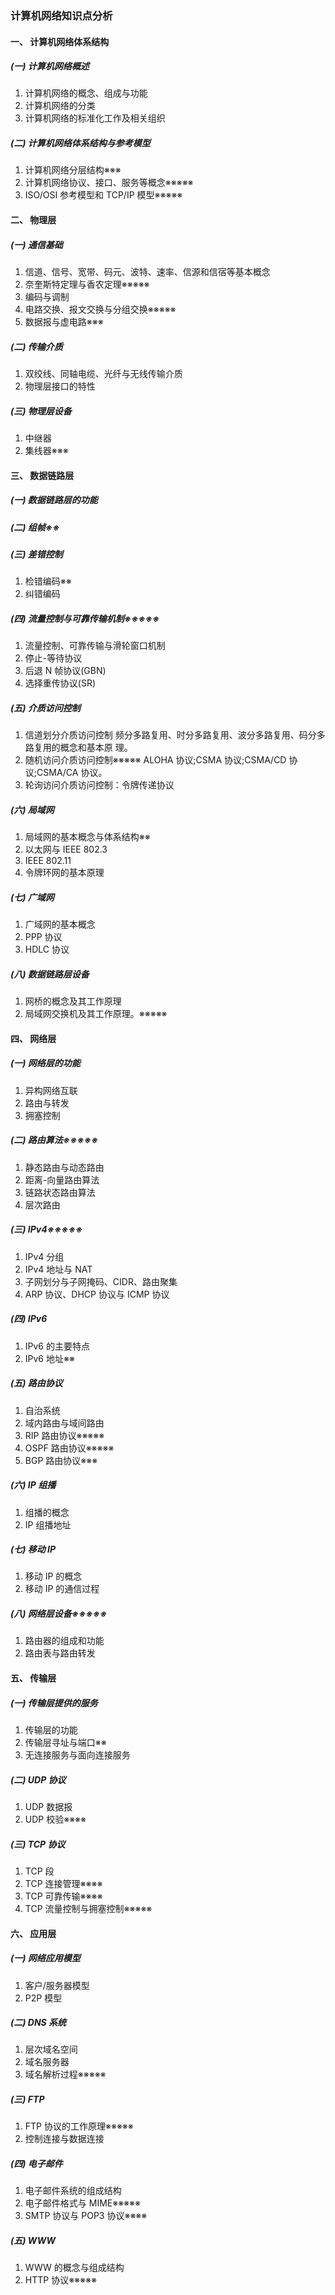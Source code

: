 ### 计算机网络知识点分析 

####  一、 计算机网络体系结构 

#####  (一) 计算机网络概述 

1. 计算机网络的概念、组成与功能 
2. 计算机网络的分类 
3. 计算机网络的标准化工作及相关组织 

##### (二) 计算机网络体系结构与参考模型 

1. 计算机网络分层结构※※※ 
2. 计算机网络协议、接口、服务等概念※※※※※ 
3. ISO/OSI 参考模型和 TCP/IP 模型※※※※※ 

#### 二、 物理层 

#####  (一) 通信基础 

1. 信道、信号、宽带、码元、波特、速率、信源和信宿等基本概念 
2. 奈奎斯特定理与香农定理※※※※※ 
3. 编码与调制 
4. 电路交换、报文交换与分组交换※※※※※ 
5. 数据报与虚电路※※※ 

##### (二) 传输介质 

1. 双绞线、同轴电缆、光纤与无线传输介质 
2. 物理层接口的特性 

##### (三) 物理层设备 

1. 中继器 
2. 集线器※※※ 

#### 三、 数据链路层 

#####  (一) 数据链路层的功能 

#####  (二) 组帧※※ 

#####  (三) 差错控制 

1. 检错编码※※ 
2. 纠错编码 

#####  (四) 流量控制与可靠传输机制※※※※※ 

1. 流量控制、可靠传输与滑轮窗口机制 
2. 停止-等待协议 
3. 后退 N 帧协议(GBN) 
4. 选择重传协议(SR) 

##### (五) 介质访问控制 

1. 信道划分介质访问控制 
   频分多路复用、时分多路复用、波分多路复用、码分多路复用的概念和基本原
   理。 
2. 随机访问介质访问控制※※※※※ 
   ALOHA 协议;CSMA 协议;CSMA/CD 协议;CSMA/CA 协议。 
3. 轮询访问介质访问控制：令牌传递协议 

##### (六) 局域网 

1. 局域网的基本概念与体系结构※※ 
2. 以太网与 IEEE 802.3 
3. IEEE 802.11 
4. 令牌环网的基本原理 

##### (七) 广域网 

1. 广域网的基本概念 
2. PPP 协议 
3. HDLC 协议 

##### (八) 数据链路层设备 

1. 网桥的概念及其工作原理 
2. 局域网交换机及其工作原理。※※※※※ 

#### 四、 网络层 

#####  (一) 网络层的功能 

1. 异构网络互联 
2. 路由与转发 
3. 拥塞控制 

##### (二) 路由算法※※※※※ 

1. 静态路由与动态路由 
2. 距离-向量路由算法 
3. 链路状态路由算法 
4. 层次路由 

##### (三) IPv4※※※※※ 

1. IPv4 分组 
2. IPv4 地址与 NAT 
3. 子网划分与子网掩码、CIDR、路由聚集 
4. ARP 协议、DHCP 协议与 ICMP 协议 

##### (四) IPv6 

1. IPv6 的主要特点 
2. IPv6 地址※※ 

##### (五) 路由协议 

1. 自治系统 
2. 域内路由与域间路由 
3. RIP 路由协议※※※※※ 
4. OSPF 路由协议※※※※※ 
5. BGP 路由协议※※※ 

##### (六) IP 组播 

1. 组播的概念 
2. IP 组播地址 

##### (七) 移动 IP 

1. 移动 IP 的概念 
2. 移动 IP 的通信过程 

##### (八) 网络层设备※※※※※ 

1. 路由器的组成和功能 
2. 路由表与路由转发 

#### 五、 传输层 

#####  (一) 传输层提供的服务 

1. 传输层的功能 
2. 传输层寻址与端口※※ 
3. 无连接服务与面向连接服务 

#####  (二) UDP 协议 

1. UDP 数据报 
2. UDP 校验※※※※ 

##### (三) TCP 协议 

1. TCP 段 
2. TCP 连接管理※※※※ 
3. TCP 可靠传输※※※※ 
4. TCP 流量控制与拥塞控制※※※※※ 

#### 六、 应用层 

#####  (一) 网络应用模型 

1. 客户/服务器模型 
2. P2P 模型 

##### (二) DNS 系统 

1. 层次域名空间 
2. 域名服务器 
3. 域名解析过程※※※※※ 

##### (三) FTP 

1. FTP 协议的工作原理※※※※※ 
2. 控制连接与数据连接 

##### (四) 电子邮件 

1. 电子邮件系统的组成结构 
2. 电子邮件格式与 MIME※※※※※ 
3. SMTP 协议与 POP3 协议※※※※ 

##### (五) WWW 

1. WWW 的概念与组成结构 
2. HTTP 协议※※※※※ 